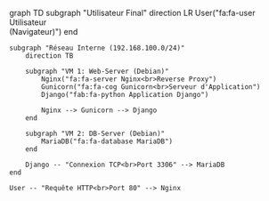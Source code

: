 graph TD
    subgraph "Utilisateur Final"
        direction LR
        User("fa:fa-user Utilisateur<br>(Navigateur)")
    end

    subgraph "Réseau Interne (192.168.100.0/24)"
        direction TB

        subgraph "VM 1: Web-Server (Debian)"
            Nginx("fa:fa-server Nginx<br>Reverse Proxy")
            Gunicorn("fa:fa-cog Gunicorn<br>Serveur d'Application")
            Django("fab:fa-python Application Django")
            
            Nginx --> Gunicorn --> Django
        end

        subgraph "VM 2: DB-Server (Debian)"
            MariaDB("fa:fa-database MariaDB")
        end

        Django -- "Connexion TCP<br>Port 3306" --> MariaDB
    end

    User -- "Requête HTTP<br>Port 80" --> Nginx
